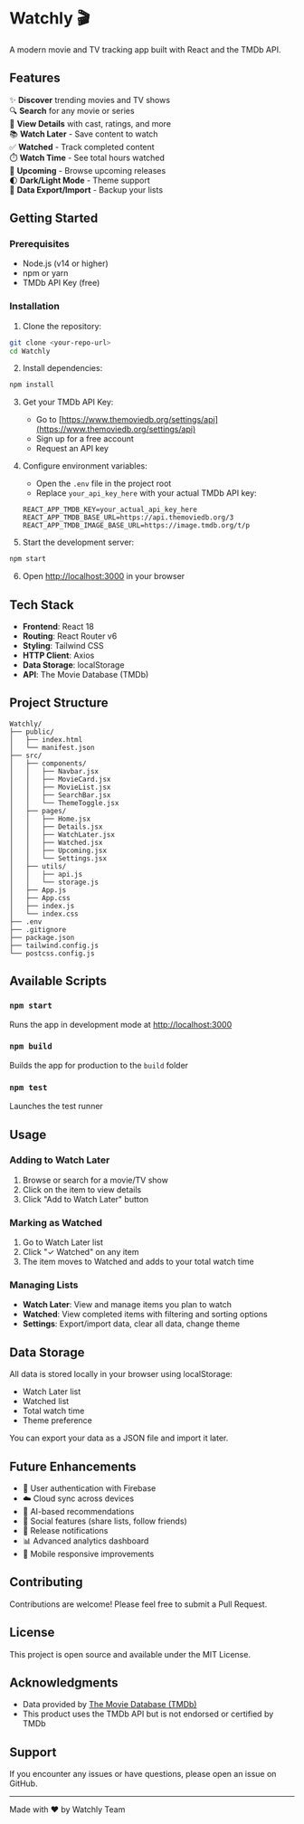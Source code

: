# Watchly 🎬

A modern movie and TV tracking app built with React and the TMDb API.

## Features

✨ **Discover** trending movies and TV shows  
🔍 **Search** for any movie or series  
📄 **View Details** with cast, ratings, and more  
📚 **Watch Later** - Save content to watch  
✅ **Watched** - Track completed content  
⏱️ **Watch Time** - See total hours watched  
📅 **Upcoming** - Browse upcoming releases  
🌓 **Dark/Light Mode** - Theme support  
💾 **Data Export/Import** - Backup your lists

## Getting Started

### Prerequisites

- Node.js (v14 or higher)
- npm or yarn
- TMDb API Key (free)

### Installation

1. Clone the repository:

```bash
git clone <your-repo-url>
cd Watchly
```

2. Install dependencies:

```bash
npm install
```

3. Get your TMDb API Key:

   - Go to [https://www.themoviedb.org/settings/api](https://www.themoviedb.org/settings/api)
   - Sign up for a free account
   - Request an API key

4. Configure environment variables:

   - Open the `.env` file in the project root
   - Replace `your_api_key_here` with your actual TMDb API key:

   ```
   REACT_APP_TMDB_KEY=your_actual_api_key_here
   REACT_APP_TMDB_BASE_URL=https://api.themoviedb.org/3
   REACT_APP_TMDB_IMAGE_BASE_URL=https://image.tmdb.org/t/p
   ```

5. Start the development server:

```bash
npm start
```

6. Open [http://localhost:3000](http://localhost:3000) in your browser

## Tech Stack

- **Frontend**: React 18
- **Routing**: React Router v6
- **Styling**: Tailwind CSS
- **HTTP Client**: Axios
- **Data Storage**: localStorage
- **API**: The Movie Database (TMDb)

## Project Structure

```
Watchly/
├── public/
│   ├── index.html
│   └── manifest.json
├── src/
│   ├── components/
│   │   ├── Navbar.jsx
│   │   ├── MovieCard.jsx
│   │   ├── MovieList.jsx
│   │   ├── SearchBar.jsx
│   │   └── ThemeToggle.jsx
│   ├── pages/
│   │   ├── Home.jsx
│   │   ├── Details.jsx
│   │   ├── WatchLater.jsx
│   │   ├── Watched.jsx
│   │   ├── Upcoming.jsx
│   │   └── Settings.jsx
│   ├── utils/
│   │   ├── api.js
│   │   └── storage.js
│   ├── App.js
│   ├── App.css
│   ├── index.js
│   └── index.css
├── .env
├── .gitignore
├── package.json
├── tailwind.config.js
└── postcss.config.js
```

## Available Scripts

### `npm start`

Runs the app in development mode at [http://localhost:3000](http://localhost:3000)

### `npm build`

Builds the app for production to the `build` folder

### `npm test`

Launches the test runner

## Usage

### Adding to Watch Later

1. Browse or search for a movie/TV show
2. Click on the item to view details
3. Click "Add to Watch Later" button

### Marking as Watched

1. Go to Watch Later list
2. Click "✓ Watched" on any item
3. The item moves to Watched and adds to your total watch time

### Managing Lists

- **Watch Later**: View and manage items you plan to watch
- **Watched**: View completed items with filtering and sorting options
- **Settings**: Export/import data, clear all data, change theme

## Data Storage

All data is stored locally in your browser using localStorage:

- Watch Later list
- Watched list
- Total watch time
- Theme preference

You can export your data as a JSON file and import it later.

## Future Enhancements

- 🔐 User authentication with Firebase
- ☁️ Cloud sync across devices
- 🤖 AI-based recommendations
- 👥 Social features (share lists, follow friends)
- 🔔 Release notifications
- 📊 Advanced analytics dashboard
- 📱 Mobile responsive improvements

## Contributing

Contributions are welcome! Please feel free to submit a Pull Request.

## License

This project is open source and available under the MIT License.

## Acknowledgments

- Data provided by [The Movie Database (TMDb)](https://www.themoviedb.org/)
- This product uses the TMDb API but is not endorsed or certified by TMDb

## Support

If you encounter any issues or have questions, please open an issue on GitHub.

---

Made with ❤️ by Watchly Team

